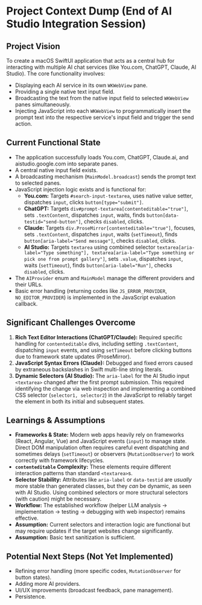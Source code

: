 # Project Context Dump (End of AI Studio Integration Session)

## Project Vision

To create a macOS SwiftUI application that acts as a central hub for interacting with multiple AI chat services (like You.com, ChatGPT, Claude, AI Studio). The core functionality involves:
*   Displaying each AI service in its own `WKWebView` pane.
*   Providing a single native text input field.
*   Broadcasting the text from the native input field to selected `WKWebView` panes simultaneously.
*   Injecting JavaScript into each `WKWebView` to programmatically insert the prompt text into the respective service's input field and trigger the send action.

## Current Functional State

*   The application successfully loads You.com, ChatGPT, Claude.ai, and aistudio.google.com into separate panes.
*   A central native input field exists.
*   A broadcasting mechanism (`MainModel.broadcast`) sends the prompt text to selected panes.
*   JavaScript injection logic exists and is functional for:
    *   **You.com:** Targets `#search-input-textarea`, uses native value setter, dispatches `input`, clicks `button[type="submit"]`.
    *   **ChatGPT:** Targets `div#prompt-textarea[contenteditable="true"]`, sets `.textContent`, dispatches `input`, waits, finds `button[data-testid="send-button"]`, checks `disabled`, clicks.
    *   **Claude:** Targets `div.ProseMirror[contenteditable="true"]`, focuses, sets `.textContent`, dispatches `input`, waits (`setTimeout`), finds `button[aria-label="Send message"]`, checks `disabled`, clicks.
    *   **AI Studio:** Targets `textarea` using combined selector `textarea[aria-label="Type something"], textarea[aria-label="Type something or pick one from prompt gallery"]`, sets `.value`, dispatches `input`, waits (`setTimeout`), finds `button[aria-label="Run"]`, checks `disabled`, clicks.
*   The `AIProvider` enum and `MainModel` manage the different providers and their URLs.
*   Basic error handling (returning codes like `JS_ERROR_PROVIDER`, `NO_EDITOR_PROVIDER`) is implemented in the JavaScript evaluation callback.

## Significant Challenges Overcome

1.  **Rich Text Editor Interactions (ChatGPT/Claude):** Required specific handling for `contenteditable` divs, including setting `.textContent`, dispatching `input` events, and using `setTimeout` before clicking buttons due to framework state updates (ProseMirror).
2.  **JavaScript Syntax Errors (Claude):** Debugged and fixed errors caused by extraneous backslashes in Swift multi-line string literals.
3.  **Dynamic Selectors (AI Studio):** The `aria-label` for the AI Studio input `<textarea>` changed after the first prompt submission. This required identifying the change via web inspection and implementing a combined CSS selector (`selector1, selector2`) in the JavaScript to reliably target the element in both its initial and subsequent states.

## Learnings & Assumptions

*   **Frameworks & State:** Modern web apps heavily rely on frameworks (React, Angular, Vue) and JavaScript events (`input`) to manage state. Direct DOM manipulation often requires careful event dispatching and sometimes delays (`setTimeout`) or observers (`MutationObserver`) to work correctly with framework lifecycles.
*   **`contenteditable` Complexity:** These elements require different interaction patterns than standard `<textarea>`s.
*   **Selector Stability:** Attributes like `aria-label` or `data-testid` are *usually* more stable than generated classes, but they *can* be dynamic, as seen with AI Studio. Using combined selectors or more structural selectors (with caution) might be necessary.
*   **Workflow:** The established workflow (helper LLM analysis -> implementation -> testing -> debugging with web inspector) remains effective.
*   **Assumption:** Current selectors and interaction logic are functional but may require updates if the target websites change significantly.
*   **Assumption:** Basic text sanitization is sufficient.

## Potential Next Steps (Not Yet Implemented)

*   Refining error handling (more specific codes, `MutationObserver` for button states).
*   Adding more AI providers.
*   UI/UX improvements (broadcast feedback, pane management).
*   Persistence.
